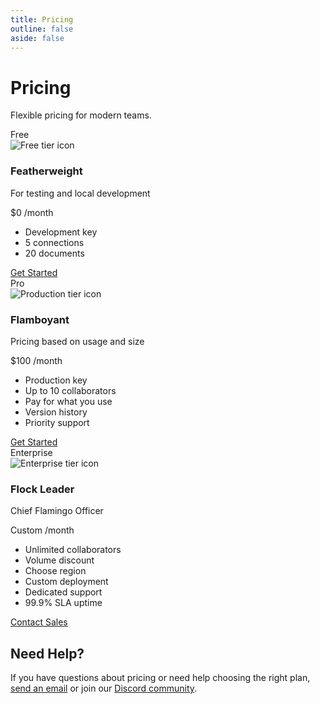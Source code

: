 ```yaml
---
title: Pricing
outline: false
aside: false
---
```


# Pricing

Flexible pricing for modern teams.

<div class="pricing-page">

<div class="pricing-grid">
  <div class="pricing-card">
    <div class="tier-label">Free</div>
    <div class="pricing-header">
      <div class="pricing-icon">
        <img src="/website/free-icon.png" alt="Free tier icon" />
      </div>
      <h3>Featherweight</h3>
      <p class="tier-description small">For testing and local development</p>
      <div class="price">
        <span class="amount">$0</span>
        <span class="period">/month</span>
      </div>
    </div>
    <div class="pricing-features">
      <ul>
        <li>Development key</li>
        <li>5 connections</li>
        <li>20 documents</li>
      </ul>
    </div>
    <div class="pricing-action">
      <a href="#" class="btn btn-primary">Get Started</a>
    </div>
  </div>

  <div class="pricing-card">
    <div class="tier-label">Pro</div>
    <div class="pricing-header">
      <div class="pricing-icon">
        <img src="/website/production-icon.png" alt="Production tier icon" />
      </div>
      <h3>Flamboyant</h3>
      <p class="tier-description small">Pricing based on usage and size</p>
      <div class="price">
        <span class="amount">$100</span>
        <span class="period">/month</span>
      </div>
    </div>
    <div class="pricing-features">
      <ul>
        <li>Production key</li>
        <li>Up to 10 collaborators</li>
        <li>Pay for what you use</li>
        <li>Version history</li>
        <li>Priority support</li>
      </ul>
    </div>
    <div class="pricing-action">
      <a href="#" class="btn btn-primary">Get Started</a>
    </div>
  </div>

  <div class="pricing-card">
    <div class="tier-label">Enterprise</div>
    <div class="pricing-header">
      <div class="pricing-icon">
        <img src="/website/enterprise-icon.png" alt="Enterprise tier icon" />
      </div>
      <h3>Flock Leader</h3>
      <p class="tier-description small">Chief Flamingo Officer</p>
      <div class="price">
        <span class="amount">Custom</span>
        <span class="period">/month</span>
      </div>
    </div>
    <div class="pricing-features">
      <ul>
        <li>Unlimited collaborators</li>
        <li>Volume discount</li>
        <li>Choose region</li>
        <li>Custom deployment</li>
        <li>Dedicated support</li>
        <li>99.9% SLA uptime</li>
      </ul>
    </div>
    <div class="pricing-action">
      <a href="#" class="btn btn-primary">Contact Sales</a>
    </div>
  </div>
</div>

## Need Help?

If you have questions about pricing or need help choosing the right plan, [send an email](mailto:hello@gumnut.dev) or join our [Discord community](https://discord.gg/yu3u87AUNR).

</div>
